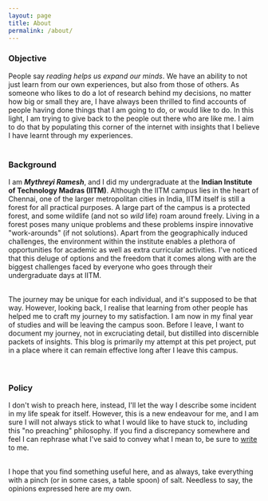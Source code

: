 ```yaml
---
layout: page
title: About
permalink: /about/
---
```


### Objective

People say *reading helps us expand our minds*. We have an ability to not just learn from our own experiences, but also from those of others. As someone who likes to do a lot of research behind my decisions, no matter how big or small they are, I have always been thrilled to find accounts of people having done things that I am going to do, or would like to do. In this light, I am trying to give back to the people out there who are like me. I aim to do that by populating this corner of the internet with insights that I believe I have learnt through my experiences.
<br> <br>

### Background

I am **_Mythreyi Ramesh_**, and I did my undergraduate at the **Indian Institute of Technology Madras (IITM)**. Although the IITM campus lies in the heart of Chennai, one of the larger metropolitan cities in India, IITM itself is still a forest for all practical purposes. A large part of the campus is a protected forest, and some wildlife (and not so *wild* life) roam around freely. Living in a forest poses many unique problems and these problems inspire innovative "work-arounds" (if not solutions). Apart from the geographically induced challenges, the environment within the institute enables a plethora of opportunities for academic as well as extra curricular activities. I've noticed that this deluge of options and the freedom that it comes along with are the biggest challenges faced by everyone who goes through their undergraduate days at IITM.
<br> <br>

The journey may be unique for each individual, and it's supposed to be that way. However, looking back, I realise that learning from other people has helped me to craft my journey to my satisfaction. I am now in my final year of studies and will be leaving the campus soon. Before I leave, I want to document my journey, not in excruciating detail, but distilled into discernible packets of insights. This blog is primarily my attempt at this pet project, put in a place where it can remain effective long after I leave this campus.  
<br> <br>

### Policy

I don't wish to preach here, instead, I'll let the way I describe some incident in my life speak for itself. However, this is a new endeavour for me, and I am sure I will not always stick to what I would like to have stuck to, including this "no preaching" philosophy. If you find a discrepancy somewhere and feel I can rephrase what I've said to convey what I mean to, be sure to <a href="mailto:mythreyi.1.618@gmail.com"> write </a> to me.
<br> <br>

I hope that you find something useful here, and as always, take everything with a pinch (or in some cases, a table spoon) of salt. Needless to say, the opinions expressed here are my own.
